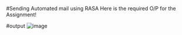 #Sending Automated mail using RASA
Here is the required O/P for the Assignment!

#output
![image](https://github.com/itsashwanianand/Assignment_internship/assets/116836552/82ee4b50-9dc7-4257-b962-5004ddaca283)




